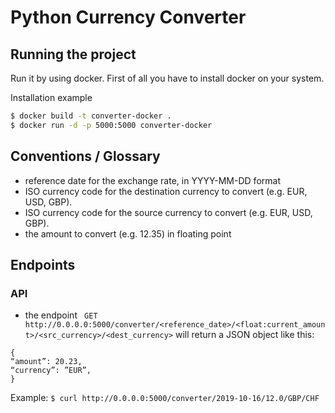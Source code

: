 # Python Currency Converter
## Running the project

Run it by using docker.
First of all you have to install docker on your system.


Installation example
```sh
$ docker build -t converter-docker .
$ docker run -d -p 5000:5000 converter-docker
```

## Conventions / Glossary 

- reference date for the exchange rate, in YYYY-MM-DD format
- ISO currency code for the destination currency to convert (e.g. EUR,
USD, GBP).
-  ISO currency code for the source currency to convert (e.g. EUR,
USD, GBP).
- the amount to convert (e.g. 12.35) in floating point

## Endpoints
### API
- the endpoint ` GET http://0.0.0.0:5000/converter/<reference_date>/<float:current_amount>/<src_currency>/<dest_currency>` will return a JSON object like this:
```
{
“amount”: 20.23,
“currency”: ”EUR”,
}
```

Example:
`$ curl http://0.0.0.0:5000/converter/2019-10-16/12.0/GBP/CHF`
